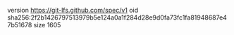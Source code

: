version https://git-lfs.github.com/spec/v1
oid sha256:2f2b1426797513979b5e124a0a1f284d28e9d0fa73fc1fa81948687e47b51678
size 1605
